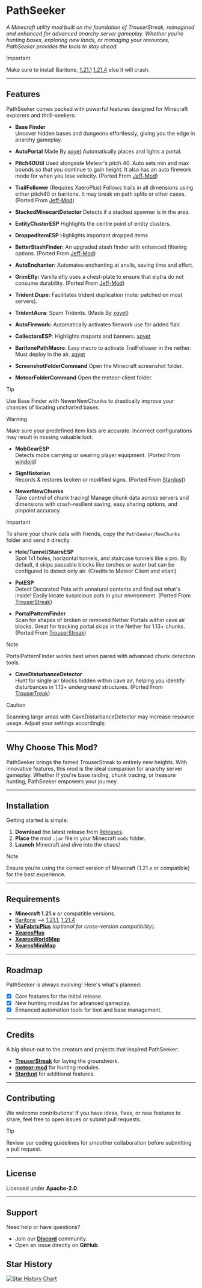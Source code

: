 # PathSeeker

*A Minecraft utility mod built on the foundation of TrouserStreak, reimagined and enhanced for advanced anarchy server
gameplay. Whether you're hunting bases, exploring new lands, or managing your resources, PathSeeker provides the tools
to stay ahead.*

> [!IMPORTANT]  
> Make sure to install
> Baritone, [1.21.1](https://maven.meteordev.org/snapshots/meteordevelopment/baritone/1.21.1-SNAPSHOT/baritone-1.21.1-20240826.213754-1.jar) [1.21.4](https://maven.meteordev.org/snapshots/meteordevelopment/baritone/1.21.4-SNAPSHOT/baritone-1.21.4-20250105.184728-1.jar)
> else it will crash.

---

## Features

PathSeeker comes packed with powerful features designed for Minecraft explorers and thrill-seekers:

- **Base Finder**  
  Uncover hidden bases and dungeons effortlessly, giving you the edge in anarchy gameplay.

- **AutoPortal** Made By [xqyet](https://github.com/xqyet)
  Automatically places and lights a portal.

- **Pitch40Util**
  Used alongside Meteor's pitch 40. Auto sets min and max bounds so that you continue to gain height. It also has an
  auto firework mode for when you lose
  velocity. (Ported From [Jeff-Mod](https://github.com/miles352/meteor-stashhunting-addon/blob/1.21.1/src/main/java/com/stash/hunt/modules/Pitch40Util.java))

- **TrailFollower** (Requires XaeroPlus)
  Follows trails in all dimensions using either pitch40 or baritone. It may break on path splits or other
  cases. (Ported From [Jeff-Mod](https://github.com/miles352/meteor-stashhunting-addon/blob/1.21.1/src/main/java/com/stash/hunt/modules/TrailFollower.java))

- **StackedMinecartDetector**
  Detects if a stacked spawner is in the area.

- **EntityClusterESP**
  Highlights the centre point of entity clusters.

- **DroppedItemESP**
  Highlights important dropped items.

- **BetterStashFinder:** An upgraded stash finder with enhanced filtering
  options. (Ported From [Jeff-Mod](https://github.com/miles352/meteor-stashhunting-addon/blob/1.21.1/src/main/java/com/stash/hunt/modules/BetterStashFinder.java))

- **AutoEnchanter:** Automates enchanting at anvils, saving time and effort.

- **GrimEfly:** Vanilla efly uses a chest-plate to ensure that elytra do not consume
  durability. (Ported From [Jeff-Mod](https://github.com/miles352/meteor-stashhunting-addon/blob/1.21.1/src/main/java/com/stash/hunt/modules/GrimEfly.java))

- **Trident Dupe:** Facilitates trident duplication (note: patched on most servers).

- **TridentAura**: Spam Tridents. (Made By [xqyet](https://github.com/FaxHack/PathSeeker/commits?author=xqyet))

- **AutoFirework:** Automatically activates firework use for added flair.

- **CollectorsESP**: Highlights maparts and banners. [xqyet](https://github.com/FaxHack/PathSeeker/commits?author=xqyet)

- **BaritonePathMacro**: Easy macro to activate TrailFollower in the nether. Must deploy in the air. [xqyet](https://github.com/FaxHack/PathSeeker/commits?author=xqyet)

- **ScreenshotFolderCommand**
  Open the Minecraft screenshot folder.

- **MeteorFolderCommand**
  Open the meteor-client folder.

> [!TIP]  
> Use Base Finder with NewerNewChunks to drastically improve your chances of locating uncharted bases.

> [!WARNING]  
> Make sure your predefined item lists are accurate. Incorrect configurations may result in missing valuable loot.

- **MobGearESP**  
  Detects mobs carrying or wearing player
  equipment. (Ported From [windoid](https://github.com/windoid/MobGearESP/blob/master/src/main/java/com/mobgear/addon/modules/MobGearESP.java))

- **SignHistorian**  
  Records & restores broken or modified
  signs. (Ported From [Stardust](https://github.com/0xTas/stardust/blob/64cd499c62d30be8e479b084a613e0c05b77c8d9/src/main/java/dev/stardust/modules/SignHistorian.java))

- **NewerNewChunks**  
  Take control of chunk tracing! Manage chunk data across servers and dimensions with crash-resilient saving, easy
  sharing options, and pinpoint accuracy.

> [!IMPORTANT]  
> To share your chunk data with friends, copy the `PathSeeker/NewChunks` folder and send it directly.

- **Hole/Tunnel/StairsESP**  
  Spot 1x1 holes, horizontal tunnels, and staircase tunnels like a pro. By default, it skips passable blocks like
  torches or water but can be configured to detect only air. (Credits to Meteor Client and etianl)

- **PotESP**  
  Detect Decorated Pots with unnatural contents and find out what's inside! Easily locate suspicious pots in your
  environment. (Ported From [TrouserStreak](https://github.com/etianl/Trouser-Streak/blob/1.21.1/src/main/java/pwn/noobs/trouserstreak/modules/PotESP.java))

- **PortalPatternFinder**  
  Scan for shapes of broken or removed Nether Portals within cave air blocks. Great for tracking portal skips in the
  Nether for 1.13+
  chunks. (Ported From [TrouserStreak](https://github.com/etianl/Trouser-Streak/blob/1.21.1/src/main/java/pwn/noobs/trouserstreak/modules/PortalPatternFinder.java))

> [!NOTE]  
> PortalPatternFinder works best when paired with advanced chunk detection tools.

- **CaveDisturbanceDetector**  
  Hunt for single air blocks hidden within cave air, helping you identify disturbances in 1.13+ underground
  structures. (Ported From [TrouserTreak](https://github.com/etianl/Trouser-Streak/blob/1.21.1/src/main/java/pwn/noobs/trouserstreak/modules/PortalPatternFinder.java))

> [!CAUTION]  
> Scanning large areas with CaveDisturbanceDetector may increase resource usage. Adjust your settings accordingly.

---

## Why Choose This Mod?

PathSeeker brings the famed TrouserStreak to entirely new heights. With innovative features, this mod is the ideal companion for anarchy server gameplay. Whether
If you're base raiding, chunk tracing, or treasure hunting, PathSeeker empowers your journey.

---

## Installation

Getting started is simple:

1. **Download** the latest release from [Releases](https://github.com/FaxHack/PathSeeker/releases/).
2. **Place** the mod `.jar` file in your Minecraft `mods` folder.
3. **Launch** Minecraft and dive into the chaos!

> [!NOTE]  
> Ensure you’re using the correct version of Minecraft (1.21.x or compatible) for the best experience.

---

## Requirements

- **Minecraft 1.21.x** or compatible versions.
- [Baritone](https://modrinth.com/mod/xaeros-minimap/versions) --> [1.21.1](https://maven.meteordev.org/snapshots/meteordevelopment/baritone/1.21.1-SNAPSHOT/baritone-1.21.1-20240826.213754-1.jar), [1.21.4](https://maven.meteordev.org/snapshots/meteordevelopment/baritone/1.21.4-SNAPSHOT/baritone-1.21.4-20250105.184728-1.jar)
- [**ViaFabricPlus**](https://modrinth.com/mod/viafabricplus/versions?g=1.21.1&l=fabric&c=release) *(optional for
  cross-version compatibility)*.
- [**XearosPlus**](https://modrinth.com/mod/xaeroplus/versions)
- [**XearosWorldMap**](https://modrinth.com/mod/xaeros-world-map/versions)
- [**XearosMiniMap**](https://modrinth.com/mod/xaeros-minimap/versions)

---

## Roadmap

PathSeeker is always evolving! Here's what's planned:

- [x] Core features for the initial release.
- [x] New hunting modules for advanced gameplay.
- [x] Enhanced automation tools for loot and base management.

---

## Credits

A big shout-out to the creators and projects that inspired PathSeeker:

- [**TrouserStreak**](https://github.com/etianl/Trouser-Streak) for laying the groundwork.
- [**meteor-mod**](https://github.com/miles352/meteor-stashhunting-addon) for hunting modules.
- [**Stardust**](https://github.com/0xTas/stardust) for additional features.

---

## Contributing

We welcome contributions! If you have ideas, fixes, or new features to share, feel free to open issues or submit pull requests.

> [!TIP]  
> Review our coding guidelines for smoother collaboration before submitting a pull request.

---

## License

Licensed under **Apache-2.0**.

---

## Support

Need help or have questions?

- Join our **[Discord](https://discord.gg/SdH8ZF96mD)** community.
- Open an issue directly on **GitHub**.  
## Star History

[![Star History Chart](https://api.star-history.com/svg?repos=FaxHack/PathSeeker&type=Date)](https://www.star-history.com/#FaxHack/PathSeeker&Date)
